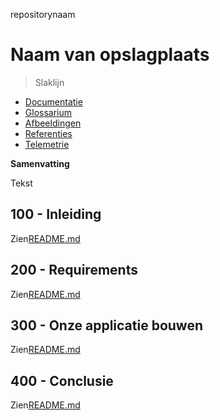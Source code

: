 repositorynaam

# Naam van opslagplaats

> Slaklijn

-   [Documentatie](./DOCUMENTATION.md)
-   [Glossarium](./GLOSSARY.md)
-   [Afbeeldingen](./IMAGES.md)
-   [Referenties](./REFERENCES.md)
-   [Telemetrie](./TELEMETRY.md)

**Samenvatting**

Tekst

## 100 - Inleiding

Zien[README.md](./100/README.md)

## 200 - Requirements

Zien[README.md](./200/README.md)

## 300 - Onze applicatie bouwen

Zien[README.md](./300/README.md)

## 400 - Conclusie

Zien[README.md](./400/README.md)

